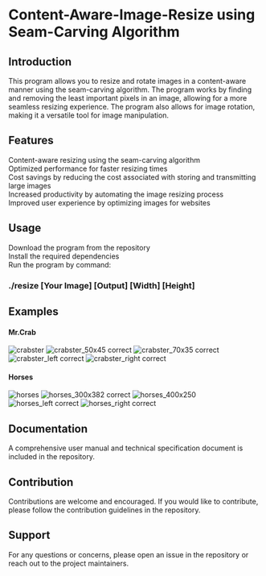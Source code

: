 # Content-Aware-Image-Resize using Seam-Carving Algorithm
## Introduction
This program allows you to resize and rotate images in a content-aware manner using the seam-carving algorithm. The program works by finding and removing the least important pixels in an image, allowing for a more seamless resizing experience. The program also allows for image rotation, making it a versatile tool for image manipulation. 

## Features
Content-aware resizing using the seam-carving algorithm <br />
Optimized performance for faster resizing times <br />
Cost savings by reducing the cost associated with storing and transmitting large images <br />
Increased productivity by automating the image resizing process <br />
Improved user experience by optimizing images for websites <br />

## Usage
Download the program from the repository <br />
Install the required dependencies <br />
Run the program by command: <br />
### ./resize [Your Image] [Output] [Width] [Height]

## Examples

#### Mr.Crab <br />
![crabster](https://user-images.githubusercontent.com/67892332/216511684-a6c361e1-7618-4c66-8c85-817a74d56943.jpg)
![crabster_50x45 correct](https://user-images.githubusercontent.com/67892332/216511685-77923adc-fcf9-4282-a65b-e6e600b43648.jpg)
![crabster_70x35 correct](https://user-images.githubusercontent.com/67892332/216511687-65616c32-218b-40a1-ab79-0f9d1660b2a1.jpg)
![crabster_left correct](https://user-images.githubusercontent.com/67892332/216511688-b9359804-dce5-434c-9dfa-87b924c18a53.jpg)
![crabster_right correct](https://user-images.githubusercontent.com/67892332/216511690-2ec9f53e-c3bf-4133-a502-a3e236c568d0.jpg)


#### Horses <br />
![horses](https://user-images.githubusercontent.com/67892332/216512315-2db5ffb9-8203-4dc8-83d8-2ac9747be01d.jpg)
![horses_300x382 correct](https://user-images.githubusercontent.com/67892332/216512316-dab740b3-0834-4bfc-a9b6-d0c1037814bc.jpg)
![horses_400x250](https://user-images.githubusercontent.com/67892332/216512317-7dc4797d-3cde-4ea1-aa0e-c1cbceda03cf.jpg)
![horses_left correct](https://user-images.githubusercontent.com/67892332/216512318-efbf550d-ad56-4c2a-bce3-6392e83c2055.jpg)
![horses_right correct](https://user-images.githubusercontent.com/67892332/216512319-313a4d16-12ef-41a4-a9ae-b9cbca4c0472.jpg)



## Documentation
A comprehensive user manual and technical specification document is included in the repository. <br />

## Contribution
Contributions are welcome and encouraged. If you would like to contribute, please follow the contribution guidelines in the repository.

## Support
For any questions or concerns, please open an issue in the repository or reach out to the project maintainers.
